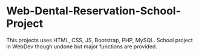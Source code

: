 # Web-Dental-Reservation-School-Project
This projects uses HTML, CSS, JS, Bootstrap, PHP, MySQL.
School project in WebDev though undone but major functions are provided.


